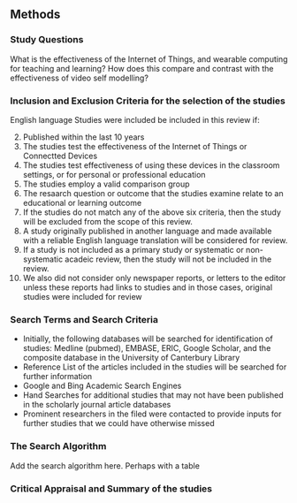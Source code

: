## Methods

### Study Questions

What is the effectiveness of the Internet of Things, and wearable computing for teaching and learning? How does this compare and contrast with the effectiveness of video self modelling?

### Inclusion and Exclusion Criteria for the selection of the studies

English language Studies were included be included in this review if:


2. Published within the last 10 years
3. The studies test the effectiveness of the Internet of Things or Connectted Devices
4. The studies test effectiveness of using these devices in the classroom settings, or for personal or professional education
5. The studies employ a valid comparison group
6. The resaarch question or outcome that the studies examine relate to an educational or learning outcome
7. If the studies do not match any of the above six criteria, then the study will be excluded from the scope of this review.
8. A study originally published in another language and made available with a reliable English language translation will be considered for review. 
9. If a study is not included as a primary study or systematic or non-systematic acadeic review, then the study will not be included in the review.
10. We  also did not consider only newspaper reports, or letters to the editor unless these reports had links to studies and in those cases, original studies were included for review

### Search Terms and Search Criteria

* Initially, the following databases will be searched for identification of studies: Medline (pubmed), EMBASE, ERIC, Google Scholar, and the composite database in the University of Canterbury Library 
* Reference List of the articles included in the studies will be searched for further information
* Google and Bing Academic Search Engines
* Hand Searches for additional studies that may not have been published in the scholarly journal article databases
* Prominent researchers in the filed were contacted to provide inputs for further studies that we could have otherwise missed

### The Search Algorithm

Add the search algorithm here. Perhaps with a table


### Critical Appraisal and Summary of the studies


    
    
    
    
    
    
    